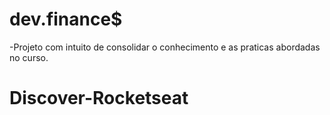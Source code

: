 # dev.finance$

-Projeto com intuito de consolidar o conhecimento e as praticas abordadas no curso. 

# Discover-Rocketseat
